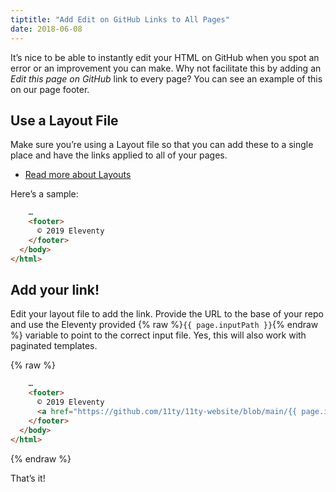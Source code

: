 ```yaml
---
tiptitle: "Add Edit on GitHub Links to All Pages"
date: 2018-06-08
---
```


It’s nice to be able to instantly edit your HTML on GitHub when you spot an error or an improvement you can make. Why not facilitate this by adding an _Edit this page on GitHub_ link to every page? You can see an example of this on our page footer.

## Use a Layout File

Make sure you’re using a Layout file so that you can add these to a single place and have the links applied to all of your pages.

- [Read more about Layouts](/docs/layouts/)

Here’s a sample:

```html
    …
    <footer>
      © 2019 Eleventy
    </footer>
  </body>
</html>
```

## Add your link!

Edit your layout file to add the link. Provide the URL to the base of your repo and use the Eleventy provided {% raw %}`{{ page.inputPath }}`{% endraw %} variable to point to the correct input file. Yes, this will also work with paginated templates.

{% raw %}

```html
    …
    <footer>
      © 2019 Eleventy
      <a href="https://github.com/11ty/11ty-website/blob/main/{{ page.inputPath }}">Edit this page on GitHub</a>
    </footer>
  </body>
</html>
```

{% endraw %}

That’s it!
